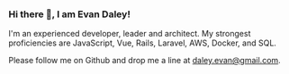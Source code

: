 ### Hi there 👋, I am Evan Daley!

I'm an experienced developer, leader and architect. My strongest proficiencies are JavaScript, Vue, Rails, Laravel, AWS, Docker, and SQL.

Please follow me on Github and drop me a line at daley.evan@gmail.com.
